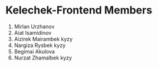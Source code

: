 # Kelechek-Frontend Members
1. Mirlan Urzhanov
2. Aiat Isamidinov
3. Aizirek Mairambek kyzy
4. Nargiza Rysbek kyzy
5. Begimai Akulova
6. Nurzat Zhamalbek kyzy
